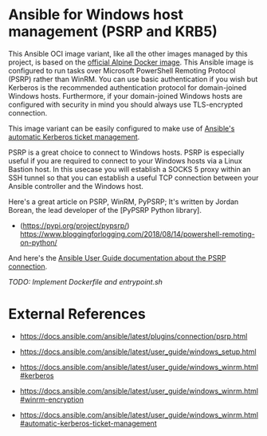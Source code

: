 # Ansible for Windows host management (PSRP and KRB5)
This Ansible OCI image variant, like all the other images managed by this project, is based on the [official Alpine Docker image](https://hub.docker.com/_/alpine). This Ansible image is configured to run tasks over Microsoft PowerShell Remoting Protocol (PSRP) rather than WinRM. You can use basic authentication if you wish but Kerberos is the recommended authentication protocol for domain-joined Windows hosts. Furthermore, if your domain-joined Windows hosts are configured with security in mind you should always use TLS-encrypted connection. 

This image variant can be easily configured to make use of [Ansible's automatic Kerberos ticket management](https://docs.ansible.com/ansible/latest/user_guide/windows_winrm.html#automatic-kerberos-ticket-management).

PSRP is a great choice to connect to Windows hosts. PSRP is especially useful if you are required to connect to your Windows hosts via a Linux Bastion host. In this usecase you will establish a SOCKS 5 proxy within an SSH tunnel so that you can establish a useful TCP connection between your Ansible controller and the Windows host.

Here's a great article on PSRP, WinRM, PyPSRP; It's written by Jordan Borean, the lead developer of the [PyPSRP Python library]. 

* (https://pypi.org/project/pypsrp/) https://www.bloggingforlogging.com/2018/08/14/powershell-remoting-on-python/

And here's the [Ansible User Guide documentation about the PSRP connection](https://docs.ansible.com/ansible/latest/plugins/connection/psrp.html).


*TODO: Implement Dockerfile and entrypoint.sh*

# External References
* https://docs.ansible.com/ansible/latest/plugins/connection/psrp.html

* https://docs.ansible.com/ansible/latest/user_guide/windows_setup.html

* https://docs.ansible.com/ansible/latest/user_guide/windows_winrm.html#kerberos

* https://docs.ansible.com/ansible/latest/user_guide/windows_winrm.html#winrm-encryption

* https://docs.ansible.com/ansible/latest/user_guide/windows_winrm.html#automatic-kerberos-ticket-management